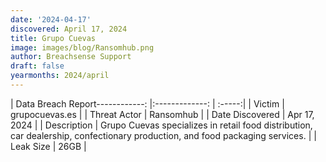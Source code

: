 ```yaml
---
date: '2024-04-17'
discovered: April 17, 2024
title: Grupo Cuevas
image: images/blog/Ransomhub.png
author: Breachsense Support
draft: false
yearmonths: 2024/april
---
```


| Data Breach Report------------:     |:-------------:    | :-----:|
| Victim      | grupocuevas.es      | 
| Threat Actor      | Ransomhub      | 
| Date Discovered      | Apr 17, 2024      | 
| Description      | Grupo Cuevas specializes in retail food distribution, car dealership, confectionary production, and food packaging services.      | 
| Leak Size      | 26GB      | 

